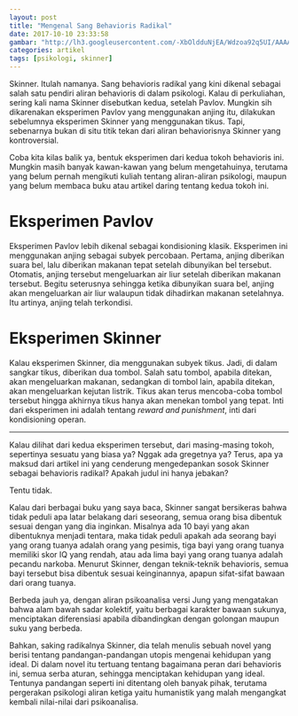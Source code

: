 ```yaml
---
layout: post
title: "Mengenal Sang Behavioris Radikal"
date: 2017-10-10 23:33:58
gambar: "http://lh3.googleusercontent.com/-XbOldduNjEA/Wdzoa92q5UI/AAAAAAAACcE/9wwxJ7DdikgMG93WDJRL9pZYD0ieQw4PQCLcBGAs/s900/bfs.jpg"
categories: artikel
tags: [psikologi, skinner]
---
```


Skinner. Itulah namanya. Sang behavioris radikal yang kini dikenal sebagai salah satu pendiri aliran behavioris di dalam psikologi. Kalau di perkuliahan, sering kali nama Skinner disebutkan kedua, setelah Pavlov. Mungkin sih dikarenakan eksperimen Pavlov yang menggunakan anjing itu, dilakukan sebelumnya eksperimen Skinner yang menggunakan tikus. Tapi, sebenarnya bukan di situ titik tekan dari aliran behaviorisnya Skinner yang kontroversial.

Coba kita kilas balik ya, bentuk eksperimen dari kedua tokoh behavioris ini. Mungkin masih banyak kawan-kawan yang belum mengetahuinya, terutama yang belum pernah mengikuti kuliah tentang aliran-aliran psikologi, maupun yang belum membaca buku atau artikel daring tentang kedua tokoh ini.

# Eksperimen Pavlov

Eksperimen Pavlov lebih dikenal sebagai kondisioning klasik. Eksperimen ini menggunakan anjing sebagai subyek percobaan. Pertama, anjing diberikan suara bel, lalu diberikan makanan tepat setelah dibunyikan bel tersebut. Otomatis, anjing tersebut mengeluarkan air liur setelah diberikan makanan tersebut. Begitu seterusnya sehingga ketika dibunyikan suara bel, anjing akan mengeluarkan air liur walaupun tidak dihadirkan makanan setelahnya. Itu artinya, anjing telah terkondisi.

# Eksperimen Skinner

Kalau eksperimen Skinner, dia menggunakan subyek tikus. Jadi, di dalam sangkar tikus, diberikan dua tombol. Salah satu tombol, apabila ditekan, akan mengeluarkan makanan, sedangkan di tombol lain, apabila ditekan, akan mengeluarkan kejutan listrik. Tikus akan terus mencoba-coba tombol tersebut hingga akhirnya tikus hanya akan menekan tombol yang tepat. Inti dari eksperimen ini adalah tentang _reward and punishment_, inti dari kondisioning operan.

---

Kalau dilihat dari kedua eksperimen tersebut, dari masing-masing tokoh, sepertinya sesuatu yang biasa ya? Nggak ada gregetnya ya? Terus, apa ya maksud dari artikel ini yang cenderung mengedepankan sosok Skinner sebagai behavioris radikal? Apakah judul ini hanya jebakan?

Tentu tidak.

Kalau dari berbagai buku yang saya baca, Skinner sangat bersikeras bahwa tidak peduli apa latar belakang dari seseorang, semua orang bisa dibentuk sesuai dengan yang dia inginkan. Misalnya ada 10 bayi yang akan dibentuknya menjadi tentara, maka tidak peduli apakah ada seorang bayi yang orang tuanya adalah orang yang pesimis, tiga bayi yang orang tuanya memiliki skor IQ yang rendah, atau ada lima bayi yang orang tuanya adalah pecandu narkoba. Menurut Skinner, dengan teknik-teknik behavioris, semua bayi tersebut bisa dibentuk sesuai keinginannya, apapun sifat-sifat bawaan dari orang tuanya.

Berbeda jauh ya, dengan aliran psikoanalisa versi Jung yang mengatakan bahwa alam bawah sadar kolektif, yaitu berbagai karakter bawaan sukunya, menciptakan diferensiasi apabila dibandingkan dengan golongan maupun suku yang berbeda.

Bahkan, saking radikalnya Skinner, dia telah menulis sebuah novel yang berisi tentang pandangan-pandangan utopis mengenai kehidupan yang ideal. Di dalam novel itu tertuang tentang bagaimana peran dari behavioris ini, semua serba aturan, sehingga menciptakan kehidupan yang ideal. Tentunya pandangan seperti ini ditentang oleh banyak pihak, terutama pergerakan psikologi aliran ketiga yaitu humanistik yang malah mengangkat kembali nilai-nilai dari psikoanalisa.